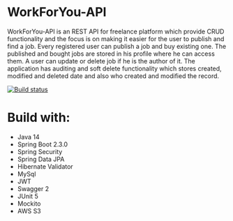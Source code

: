 # WorkForYou-API

WorkForYou-API is an REST API for freelance platform which provide CRUD functionality and the focus is on making it easier for the user to publish and find a job. Every registered user can publish a job and buy existing one. The published and bought jobs are stored in his profile where he can access them. A user can update or delete job if he is the author of it. The application has auditing and soft delete functionality which stores created, modified and deleted date and also who created and modified the record.

[![Build status](https://ci.appveyor.com/api/projects/status/9xu59vw115bsd0e5/branch/master?svg=true)](https://ci.appveyor.com/project/radichev/workforyou-api/branch/master)

# Build with:
- Java 14
- Spring Boot 2.3.0
- Spring Security
- Spring Data JPA
- Hibernate Validator
- MySql
- JWT
- Swagger 2
- JUnit 5
- Mockito
- AWS S3
